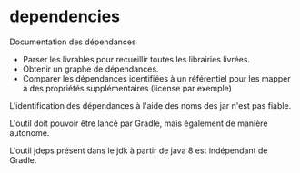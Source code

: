 # dependencies

Documentation des dépendances

- Parser les livrables pour recueillir toutes les librairies livrées.
- Obtenir un graphe de dépendances.
- Comparer les dépendances identifiées à un référentiel pour les mapper à des propriétés supplémentaires (license par exemple)

L'identification des dépendances à l'aide des noms des jar n'est pas fiable.

L'outil doit pouvoir être lancé par Gradle, mais également de manière autonome.

L'outil jdeps présent dans le jdk à partir de java 8 est indépendant de Gradle.
